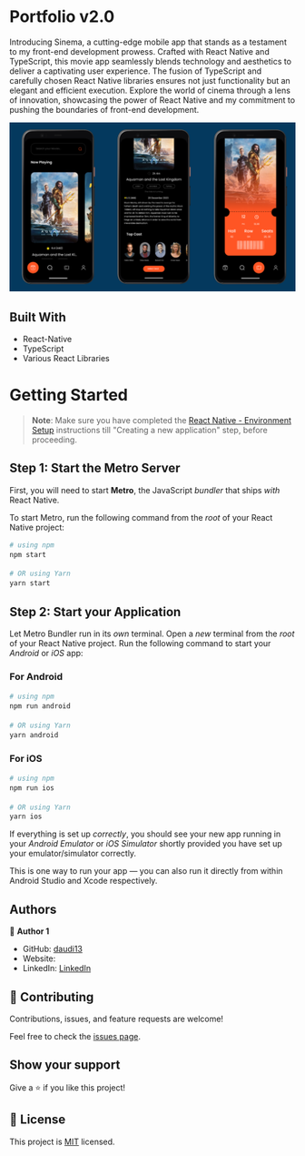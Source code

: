 # Portfolio v2.0

Introducing Sinema, a cutting-edge mobile app that stands as a testament to my front-end development prowess. Crafted with React Native and TypeScript, this movie app seamlessly blends technology and aesthetics to deliver a captivating user experience. The fusion of TypeScript and carefully chosen React Native libraries ensures not just functionality but an elegant and efficient execution. Explore the world of cinema through a lens of innovation, showcasing the power of React Native and my commitment to pushing the boundaries of front-end development.

![](./Screenshot.png)

## Built With

- React-Native
- TypeScript
- Various React Libraries

# Getting Started

> **Note**: Make sure you have completed the [React Native - Environment Setup](https://reactnative.dev/docs/environment-setup) instructions till "Creating a new application" step, before proceeding.

## Step 1: Start the Metro Server

First, you will need to start **Metro**, the JavaScript _bundler_ that ships _with_ React Native.

To start Metro, run the following command from the _root_ of your React Native project:

```bash
# using npm
npm start

# OR using Yarn
yarn start
```

## Step 2: Start your Application

Let Metro Bundler run in its _own_ terminal. Open a _new_ terminal from the _root_ of your React Native project. Run the following command to start your _Android_ or _iOS_ app:

### For Android

```bash
# using npm
npm run android

# OR using Yarn
yarn android
```

### For iOS

```bash
# using npm
npm run ios

# OR using Yarn
yarn ios
```

If everything is set up _correctly_, you should see your new app running in your _Android Emulator_ or _iOS Simulator_ shortly provided you have set up your emulator/simulator correctly.

This is one way to run your app — you can also run it directly from within Android Studio and Xcode respectively.

## Authors

👤 **Author 1**

- GitHub: [daudi13](https://github.com/daudi13)
- Website: []()
- LinkedIn: [LinkedIn]()

## 🤝 Contributing

Contributions, issues, and feature requests are welcome!

Feel free to check the [issues page](../../issues/).

## Show your support

Give a ⭐️ if you like this project!

## 📝 License

This project is [MIT](./LICENSE) licensed.
